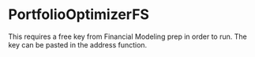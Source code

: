 # PortfolioOptimizerFS
This requires a free key from Financial Modeling prep in order to run. The key can be pasted in the address function.
